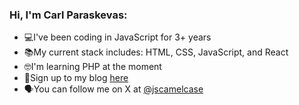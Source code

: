 ### Hi, I'm Carl Paraskevas:
- 💻I've been coding in JavaScript for 3+ years
- 📚My current stack includes: HTML, CSS, JavaScript, and React
- 🤓I'm learning PHP at the moment
- 📝Sign up to my blog [here](jscamelcase.io)
-  🗣️You can follow me on X at [@jscamelcase](https://twitter.com/jscamelcase)





<!--
**jscamelcase/jscamelcase** is a ✨ _special_ ✨ repository because its `README.md` (this file) appears on your GitHub profile.

Here are some ideas to get you started:

- 🔭 I’m currently working on ...
- 🌱 I’m currently learning ...
- 👯 I’m looking to collaborate on ...
- 🤔 I’m looking for help with ...
- 💬 Ask me about ...
- 📫 How to reach me: ...
- 😄 Pronouns: ...
- ⚡ Fun fact: ...
-->
